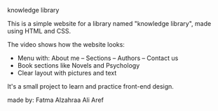 knowledge library

This is a simple website for a library named "knowledge library", made using HTML and CSS.

The video shows how the website looks:
- Menu with: About me – Sections – Authors – Contact us
- Book sections like Novels and Psychology
- Clear layout with pictures and text

It's a small project to learn and practice front-end design.

made by: Fatma Alzahraa Ali Aref 
